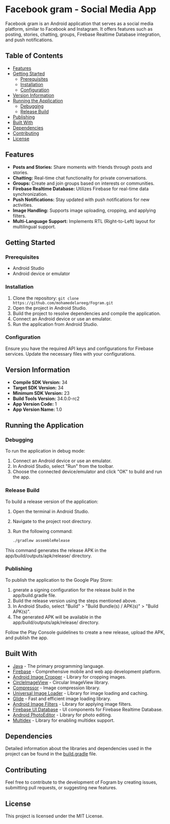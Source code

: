 # Facebook gram - Social Media App

Facebook gram is an Android application that serves as a social media platform, similar to Facebook and Instagram. It offers features such as posting, stories, chatting, groups, Firebase Realtime Database integration, and push notifications.

## Table of Contents

- [Features](#features)
- [Getting Started](#getting-started)
  - [Prerequisites](#prerequisites)
  - [Installation](#installation)
  - [Configuration](#configuration)
- [Version Information](#version-information)
- [Running the Application](#running-the-application)
  - [Debugging](#debugging)
  - [Release Build](#release-build)
- [Publishing](#publishing)
- [Built With](#built-with)
- [Dependencies](#dependencies)
- [Contributing](#contributing)
- [License](#license)

## Features

- **Posts and Stories:** Share moments with friends through posts and stories.
- **Chatting:** Real-time chat functionality for private conversations.
- **Groups:** Create and join groups based on interests or communities.
- **Firebase Realtime Database:** Utilizes Firebase for real-time data synchronization.
- **Push Notifications:** Stay updated with push notifications for new activities.
- **Image Handling:** Supports image uploading, cropping, and applying filters.
- **Multi-Language Support:** Implements RTL (Right-to-Left) layout for multilingual support.

## Getting Started

### Prerequisites

- Android Studio
- Android device or emulator

### Installation

1. Clone the repository: `git clone https://github.com/mohamedelareeg/Fogram.git`
2. Open the project in Android Studio.
3. Build the project to resolve dependencies and compile the application.
4. Connect an Android device or use an emulator.
5. Run the application from Android Studio.

### Configuration

Ensure you have the required API keys and configurations for Firebase services. Update the necessary files with your configurations.

## Version Information

- **Compile SDK Version:** 34
- **Target SDK Version:** 34
- **Minimum SDK Version:** 23
- **Build Tools Version:** 34.0.0-rc2
- **App Version Code:** 1
- **App Version Name:** 1.0


## Running the Application

### Debugging

To run the application in debug mode:

1. Connect an Android device or use an emulator.
2. In Android Studio, select "Run" from the toolbar.
3. Choose the connected device/emulator and click "OK" to build and run the app.

### Release Build

To build a release version of the application:

1. Open the terminal in Android Studio.
2. Navigate to the project root directory.
3. Run the following command:

   ```bash
   ./gradlew assembleRelease
   
This command generates the release APK in the app/build/outputs/apk/release/ directory.

### Publishing
To publish the application to the Google Play Store:

1. gnerate a signing configuration for the release build in the app/build.gradle file.
2. Build the release version using the steps mentioned above.
3. In Android Studio, select "Build" > "Build Bundle(s) / APK(s)" > "Build APK(s)".
4. The generated APK will be available in the app/build/outputs/apk/release/ directory.

Follow the Play Console guidelines to create a new release, upload the APK, and publish the app.

## Built With

- [Java](https://www.java.com/) - The primary programming language.
- [Firebase](https://firebase.google.com/) - Comprehensive mobile and web app development platform.
- [Android Image Cropper](https://github.com/ArthurHub/Android-Image-Cropper) - Library for cropping images.
- [CircleImageView](https://github.com/hdodenhof/CircleImageView) - Circular ImageView library.
- [Compressor](https://github.com/zetbaitsu/Compressor) - Image compression library.
- [Universal Image Loader](https://github.com/nostra13/Android-Universal-Image-Loader) - Library for image loading and caching.
- [Glide](https://github.com/bumptech/glide) - Fast and efficient image loading library.
- [Android Image Filters](https://github.com/androidhive/ImageFilters) - Library for applying image filters.
- [Firebase UI Database](https://github.com/firebase/FirebaseUI-Android) - UI components for Firebase Realtime Database.
- [Android PhotoEditor](https://github.com/burhanrashid52/PhotoEditor) - Library for photo editing.
- [Multidex](https://developer.android.com/studio/build/multidex) - Library for enabling multidex support.

## Dependencies

Detailed information about the libraries and dependencies used in the project can be found in the [build.gradle](build.gradle) file.

## Contributing

Feel free to contribute to the development of Fogram by creating issues, submitting pull requests, or suggesting new features.

## License

This project is licensed under the MIT License.
